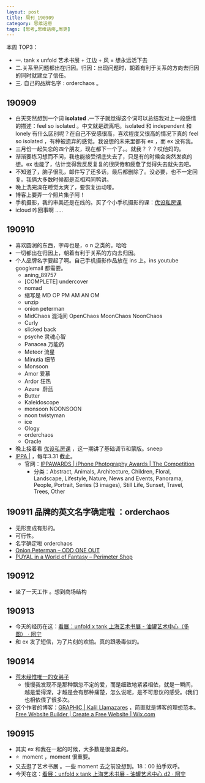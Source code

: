 ```yaml
---
layout: post
title: 周刊_190909
category: 思维话痨
tags: [思考,思维话痨,周更]
---
```


本周 TOP3：
- 一. tank x unfold 艺术书展 + 江边 + 风 = 想永远活下去
- 二.关系里问题都出在归因。归因：出现问题时，朝着有利于关系的方向去归因的同时就建立了信任。
- 三. 自己的品牌名字 : orderchaos 。


##  190909
  - 白天突然想到一个词 **isolated** .一下子就觉得这个词可以总结我对上一段感情的描述：feel so isolated 。中文就是疏离吧。isolated 和 independent 和 lonely 有什么区别呢？在自己不安感很高，喜欢程度又很高的情况下真的 feel so isolated ，有种被遗弃的感觉。我设想的未来里都有 ex ，而 ex 没有我。
  - 三月份一起失恋的四个朋友，现在都下一个了。。就我？？？哎他妈的。
  - 渐渐要练习想而不问，我也能接受彻底失去了，只是有的时候会突然发疯的想。ex 也能了，估计觉得我反反复复的很厌倦和疲惫了觉得失去就失去吧。
  - 不知道了，脑子很乱，邮件写了还多话，最后都删除了。没必要，也不一定回复。我俩大多数时候都是互相鸡同鸭讲。
  - 晚上洗完澡在睡觉太爽了，要恢复运动喽。
  - 博客上要弄一个照片集子阿！
  - 手机摄影，我的审美还是在线的。买了个小手机摄影的课：[优设私房课](https://pro.uisdc.com/detail/v_5d42c1e77d2d1_MZJpwRyb/3)
  - icloud 咋回事啊 .....
  
##  190910
  - 喜欢圆润的东西，字母也是，o  n 之类的。哈哈
  - 一切都出在归因上，朝着有利于关系的方向去归因。
  - 个人品牌名字要起了啊。自己手机摄影作品放在 ins 上。ins youtube googlemail 都需要。
    - aning_89757
    - [COMPLETE] undercover
    - nomad
    - 缩写是 MD OP PM AM  AN   OM 
    - unzip
    - onion peterman
    - MidChaos 混沌间 OpenChaos MoonChaos NoonChaos
    - Curly
    - slicked back
    - psyche 灵魂心智
    - Panacea 万能药
    - Meteor 流星
    - Minutia 细节
    - Monsoon
    - Amor 爱慕
    - Ardor 狂热
    - Azure  蔚蓝
    - Butter
    - Kaleidoscope
    - monsoon NOONSOON
    - noon twistyman 
    - ice 
    - Ology
    - orderchaos
    - Oracle
  - 晚上接着看 [优设私房课](https://pro.uisdc.com/detail/v_5d42f2e1858a5_iaZbRNEB/3) ，这一期讲了基础调节和蒙版。sneep
  - [IPPA |](https://www.ippa.net/) ，每年3.31 截止。
    - 官网：[IPPAWARDS | iPhone Photography Awards | The Competition](https://www.ippawards.com/the-competition/)
      - 分类：Abstract, Animals, Architecture, Children, Floral, Landscape, Lifestyle, Nature, News and Events, Panorama, People, Portrait, Series (3 images), Still Life, Sunset, Travel, Trees, Other
      
## 190911 品牌的英文名字确定啦 ：orderchaos
  - 无形变成有形的。
  - 可行性。
  - 名字确定啦 orderchaos
  - [Onion Peterman – ODD ONE OUT](https://oddoneout.hk/collections/onion-peterman?page=1)
  - [PUYAL in a World of Fantasy – Perimeter Shop](https://shop.perimeterbooks.com/collections/small-press/products/puyal-in-a-world-of-fantasy)
  
## 190912 
  - 坐了一天工作 。想到商场结构
  
##  190913 
- 今天的经历在这：[看展：unfold x tank 上海艺术书展 - 油罐艺术中心（多图） · 阿宁](http://www.huyuning.com/%E4%B8%8D%E7%9F%A5%E9%81%93%E6%80%8E%E4%B9%88%E5%B0%B1%E6%AD%A3%E5%9C%A8%E5%92%8C%E6%B8%B4%E6%9C%9B%20%7C%20%E7%94%9F%E6%B4%BB/2019/09/13/unfoldxtankabfsh/)
- 和 ex 发了短信，为了片刻的欢愉。真的跟吸毒似的。
  
## 190914
  - [荒木经惟唯一的女弟子](https://www.douban.com/note/701027120/)
    - 慢慢我发现不是那种飘忽不定的爱，而是细致地紧紧相依，就是一瞬间，越是爱得深，才越是会有那种痛楚，怎么说呢，是不可思议的感受。(我们也相依偎了很多次。
  - 这个作者的博客：[GRAPHIC | Kalil Llamazares](https://www.kllamazares.com/graphic) ，简直就是博客的理想范本。[Free Website Builder | Create a Free Website | Wix.com](https://www.wix.com/)
  
## 190915
  - 其实 ex 和我在一起的时候，大多数是很温柔的。
  - ⭐️  moment ，moment 很重要。
  - 又去逛了艺术书展 。一些 moment 去之前没想到。18：00 拍手欢呼。
  - 今天在这：[看展：unfold x tank 上海艺术书展 - 油罐艺术中心 d2 · 阿宁](http://www.huyuning.com/%E4%B8%8D%E7%9F%A5%E9%81%93%E6%80%8E%E4%B9%88%E5%B0%B1%E6%AD%A3%E5%9C%A8%E5%92%8C%E6%B8%B4%E6%9C%9B%20%7C%20%E7%94%9F%E6%B4%BB/2019/09/15/unfoldxtank-abfsh-d2/)
